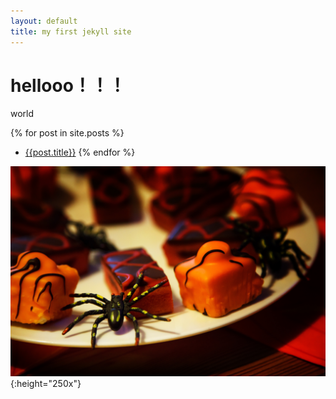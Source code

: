 ```yaml
---
layout: default
title: my first jekyll site
---
```

# hellooo！！！
world

{% for post in site.posts %}
- [{{post.title}}](.{{post.url}})
{% endfor %}

![food](/food.jpg){:height="250x"}
